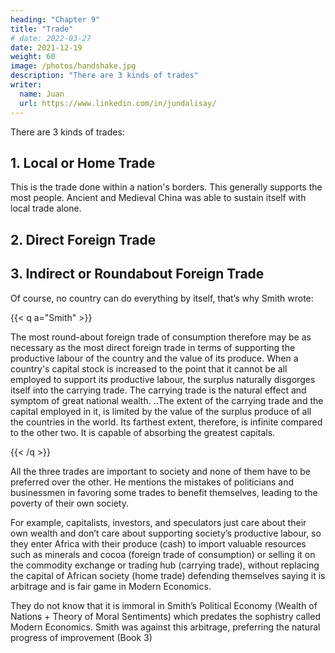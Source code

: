 ```yaml
---
heading: "Chapter 9"
title: "Trade"
# date: 2022-03-27
date: 2021-12-19
weight: 60
image: /photos/handshake.jpg
description: "There are 3 kinds of trades"
writer:
  name: Juan
  url: https://www.linkedin.com/in/jundalisay/
---
```



There are 3 kinds of trades:

## 1. Local or Home Trade

This is the trade done within a nation's borders. This generally supports the most people. Ancient and Medieval China was able to sustain itself with local trade alone. 

## 2. Direct Foreign Trade

## 3. Indirect or Roundabout Foreign Trade

<!-- Local trade (home trade) is generally more efficient in supporting productive labour at home, compared to the import-export trade (foreign trade), assuming your country could do everything by itself. -->

Of course, no country can do everything by itself, that’s why Smith wrote:

{{< q a="Smith" >}}
<p>The most round-about foreign trade of consumption therefore may be as necessary as the most direct foreign trade in terms of supporting the productive labour of the country and the value of its produce. When a country's capital stock is increased to the point that it cannot be all employed to support its productive labour, the surplus naturally disgorges itself into the carrying trade. The carrying trade is the natural effect and symptom of great national wealth. ..The extent of the carrying trade and the capital employed in it, is limited by the value of the surplus produce of all the countries in the world. Its farthest extent, therefore, is infinite compared to the other two. It is capable of absorbing the greatest capitals.</p>
{{< /q >}}

All the three trades are important to society and none of them have to be preferred over the other. He mentions the mistakes of politicians and businessmen in favoring some trades to benefit themselves, leading to the poverty of their own society.

For example, capitalists, investors, and speculators just care about their own wealth and don’t care about supporting society’s productive labour, so they enter Africa with their produce (cash) to import valuable resources such as minerals and cocoa (foreign trade of consumption) or selling it on the commodity exchange or trading hub (carrying trade), without replacing the capital of African society (home trade) defending themselves saying it is arbitrage and is fair game in Modern Economics. 

They do not know that it is immoral in Smith’s Political Economy (Wealth of Nations + Theory of Moral Sentiments) which predates the sophistry called Modern Economics. Smith was against this arbitrage, preferring the natural progress of improvement (Book 3)
